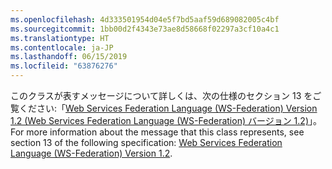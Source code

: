 ```yaml
---
ms.openlocfilehash: 4d333501954d04e5f7bd5aaf59d689082005c4bf
ms.sourcegitcommit: 1bb00d2f4343e73ae8d58668f02297a3cf10a4c1
ms.translationtype: HT
ms.contentlocale: ja-JP
ms.lasthandoff: 06/15/2019
ms.locfileid: "63876276"
---
```

<span data-ttu-id="3737e-101">このクラスが表すメッセージについて詳しくは、次の仕様のセクション 13 をご覧ください:「[Web Services Federation Language (WS-Federation) Version 1.2 (Web Services Federation Language (WS-Federation) バージョン 1.2)](https://docs.oasis-open.org/wsfed/federation/v1.2/os/ws-federation-1.2-spec-os.html)」。</span><span class="sxs-lookup"><span data-stu-id="3737e-101">For more information about the message that this class represents, see section 13 of the following specification: [Web Services Federation Language (WS-Federation) Version 1.2](https://docs.oasis-open.org/wsfed/federation/v1.2/os/ws-federation-1.2-spec-os.html).</span></span>
